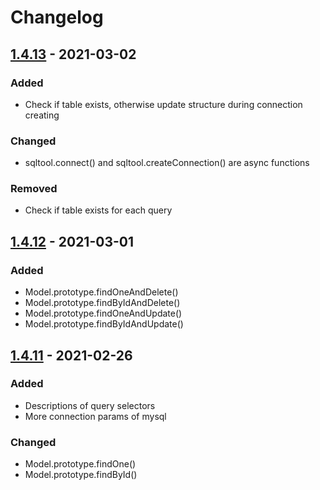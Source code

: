 # Changelog


## [1.4.13] - 2021-03-02

### Added

- Check if table exists, otherwise update structure during connection creating

### Changed

- sqltool.connect() and sqltool.createConnection() are async functions

### Removed

- Check if table exists for each query


## [1.4.12] - 2021-03-01

### Added

- Model.prototype.findOneAndDelete()
- Model.prototype.findByIdAndDelete()
- Model.prototype.findOneAndUpdate()
- Model.prototype.findByIdAndUpdate()


## [1.4.11] - 2021-02-26

### Added

- Descriptions of query selectors
- More connection params of mysql

### Changed

- Model.prototype.findOne()
- Model.prototype.findById()


[1.4.13]: https://github.com/ashotsiroyan/sqltool/compare/1.4.12...1.4.13
[1.4.12]: https://github.com/ashotsiroyan/sqltool/compare/1.4.11...1.4.12
[1.4.11]: https://github.com/ashotsiroyan/sqltool/compare/1.4.10...1.4.11